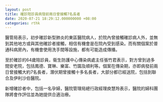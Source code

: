 ```yaml
---
layout: post
title: 確診陪診員病發前兩日曾接觸7名長者
date: 2020-07-21 18:29:12.000000000 +08:00
categories: rthk
---
```


醫管局表示，初步確診新型肺炎的東區醫院病人，於院內曾接觸確診病人外，並無到其他地方或與其他確診者接觸，相信有機會是在院內受到感染。而有關個案於普通科病房內，有機會使用洗手間等設施，都有可能造成傳播。

至於確診的64歲陪診員，衞生防護中心傳染病處主任張竹君表示，對方曾到過多間安老院，包括鳳德、寶琳、樂富、竹園及順利等。個案在傳染期，亦即病發前兩日曾接觸大約7名長者，潛伏期曾接觸十多名長者，大部分都已經送院，包括到聯合及伊利沙伯醫院。

新增確診者中，包括一名孕婦，醫院管理局總行政經理庾慧玲表示，醫院的婦科團隊將會作評估並為她提供合適治療。
